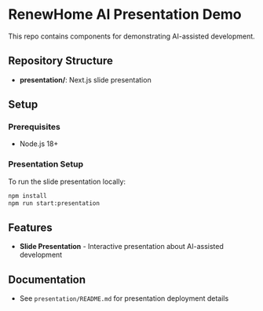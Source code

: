 # RenewHome AI Presentation Demo

This repo contains components for demonstrating AI-assisted development.

## Repository Structure

- **presentation/**: Next.js slide presentation 

## Setup

### Prerequisites

- Node.js 18+

### Presentation Setup

To run the slide presentation locally:

```bash
npm install
npm run start:presentation
```

## Features

- **Slide Presentation** - Interactive presentation about AI-assisted development

## Documentation

- See `presentation/README.md` for presentation deployment details
